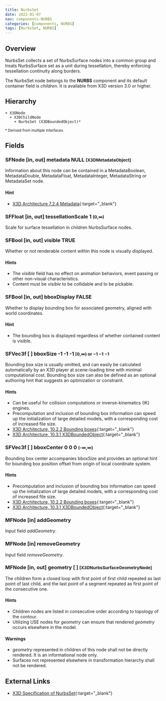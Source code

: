 ```yaml
---
title: NurbsSet
date: 2022-01-07
nav: components-NURBS
categories: [components, NURBS]
tags: [NurbsSet, NURBS]
---
```

<style>
.post h3 {
  word-spacing: 0.2em;
}
</style>

## Overview

NurbsSet collects a set of NurbsSurface nodes into a common group and treats NurbsSurface set as a unit during tessellation, thereby enforcing tessellation continuity along borders.

The NurbsSet node belongs to the **NURBS** component and its default container field is *children.* It is available from X3D version 3.0 or higher.

## Hierarchy

```
+ X3DNode
  + X3DChildNode
    + NurbsSet (X3DBoundedObject)*
```

<small>\* Derived from multiple interfaces.</small>

## Fields

### SFNode [in, out] **metadata** NULL <small>[X3DMetadataObject]</small>

Information about this node can be contained in a MetadataBoolean, MetadataDouble, MetadataFloat, MetadataInteger, MetadataString or MetadataSet node.

#### Hint

- [X3D Architecture 7.2.4 Metadata](https://www.web3d.org/specifications/X3Dv4Draft/ISO-IEC19775-1v4-CD1/Part01/components/core.html#Metadata){:target="_blank"}

### SFFloat [in, out] **tessellationScale** 1 <small>(0,∞)</small>

Scale for surface tessellation in children NurbsSurface nodes.

### SFBool [in, out] **visible** TRUE

Whether or not renderable content within this node is visually displayed.

#### Hints

- The *visible* field has no effect on animation behaviors, event passing or other non-visual characteristics.
- Content must be *visible* to be collidable and to be pickable.

### SFBool [in, out] **bboxDisplay** FALSE

Whether to display bounding box for associated geometry, aligned with world coordinates.

#### Hint

- The bounding box is displayed regardless of whether contained content is visible.

### SFVec3f [ ] **bboxSize** -1 -1 -1 <small>[0,∞) or −1 −1 −1</small>

Bounding box size is usually omitted, and can easily be calculated automatically by an X3D player at scene-loading time with minimal computational cost. Bounding box size can also be defined as an optional authoring hint that suggests an optimization or constraint.

#### Hints

- Can be useful for collision computations or inverse-kinematics (IK) engines.
- Precomputation and inclusion of bounding box information can speed up the initialization of large detailed models, with a corresponding cost of increased file size.
- [X3D Architecture, 10.2.2 Bounding boxes](https://www.web3d.org/specifications/X3Dv4Draft/ISO-IEC19775-1v4-CD1/Part01/components/grouping.html#BoundingBoxes){:target="_blank"}
- [X3D Architecture, 10.3.1 X3DBoundedObject](https://www.web3d.org/specifications/X3Dv4Draft/ISO-IEC19775-1v4-CD1/Part01/components/grouping.html#X3DBoundedObject){:target="_blank"}

### SFVec3f [ ] **bboxCenter** 0 0 0 <small>(-∞,∞)</small>

Bounding box center accompanies bboxSize and provides an optional hint for bounding box position offset from origin of local coordinate system.

#### Hints

- Precomputation and inclusion of bounding box information can speed up the initialization of large detailed models, with a corresponding cost of increased file size.
- [X3D Architecture, 10.2.2 Bounding boxes](https://www.web3d.org/specifications/X3Dv4Draft/ISO-IEC19775-1v4-CD1/Part01/components/grouping.html#BoundingBoxes){:target="_blank"}
- [X3D Architecture, 10.3.1 X3DBoundedObject](https://www.web3d.org/specifications/X3Dv4Draft/ISO-IEC19775-1v4-CD1/Part01/components/grouping.html#X3DBoundedObject){:target="_blank"}

### MFNode [in] **addGeometry**

Input field *addGeometry*.

### MFNode [in] **removeGeometry**

Input field *removeGeometry*.

### MFNode [in, out] **geometry** [ ] <small>[X3DNurbsSurfaceGeometryNode]</small>

The children form a closed loop with first point of first child repeated as last point of last child, and the last point of a segment repeated as first point of the consecutive one.

#### Hints

- Children nodes are listed in consecutive order according to topology of the contour.
- Utilizing USE nodes for *geometry* can ensure that rendered *geometry* occurs elsewhere in the model.

#### Warnings

- *geometry* represented in children of this node shall not be directly rendered. It is an informational node only.
- Surfaces not represented elsewhere in transformation hierarchy shall not be rendered.

## External Links

- [X3D Specification of NurbsSet](https://www.web3d.org/documents/specifications/19775-1/V4.0/Part01/components/nurbs.html#NurbsSet){:target="_blank"}
